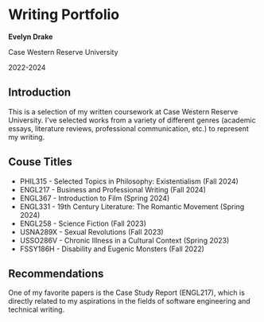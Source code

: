 # Writing Portfolio
**Evelyn Drake**

Case Western Reserve University

2022-2024
## Introduction
This is a selection of my written coursework at Case Western Reserve University. I've selected works from a variety of different genres (academic essays, literature reviews, professional communication, etc.) to represent my writing.
## Couse Titles
- PHIL315 - Selected Topics in Philosophy: Existentialism (Fall 2024)
- ENGL217 - Business and Professional Writing (Fall 2024)
- ENGL367 - Introduction to Film (Spring 2024)
- ENGL331 - 19th Century Literature: The Romantic Movement (Spring 2024)
- ENGL258 - Science Fiction (Fall 2023)
- USNA289X - Sexual Revolutions (Fall 2023)
- USSO286V - Chronic Illness in a Cultural Context (Spring 2023)
- FSSY186H - Disability and Eugenic Monsters (Fall 2022)

## Recommendations
One of my favorite papers is the Case Study Report (ENGL217), which is directly related to my aspirations in the fields of software engineering and technical writing.
